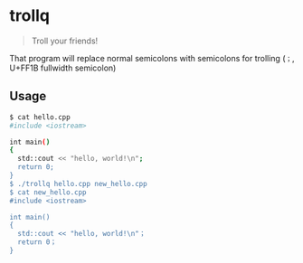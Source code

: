 # trollq

> Troll your friends!

That program will replace normal semicolons with semicolons for trolling (`；`, U+FF1B fullwidth semicolon)

## Usage

```bash
$ cat hello.cpp
#include <iostream>

int main()
{
  std::cout << "hello, world!\n";
  return 0;
}
$ ./trollq hello.cpp new_hello.cpp
$ cat new_hello.cpp
#include <iostream>

int main()
{
  std::cout << "hello, world!\n"；
  return 0；
}
```
